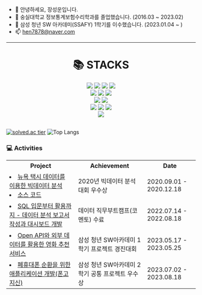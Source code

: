 - 👋 안녕하세요, 장성운입니다.
- 👀 숭실대학교 정보통계보험수리학과를 졸업했습니다. (2016.03 ~ 2023.02)
- 🌱 삼성 청년 SW 아카데미(SSAFY) 1학기를 이수했습니다. (2023.01.04 ~ )
- 📫 hen7878@naver.com

<!---
seong-un/seong-un is a ✨ special ✨ repository because its `README.md` (this file) appears on your GitHub profile.
You can click the Preview link to take a look at your changes.
--->
---
<div align=center><h1>📚 STACKS</h1></div>



<div align=center> 
  <img src="https://img.shields.io/badge/python-3776AB?style=for-the-badge&logo=python&logoColor=white">
  <img src="https://img.shields.io/badge/r-F05032?style=for-the-badge&logo=r&logoColor=blue">
  <img src="https://img.shields.io/badge/java-007396?style=for-the-badge&logo=java&logoColor=white"> 
  <img src="https://img.shields.io/badge/javascript-F7DF1E?style=for-the-badge&logo=javascript&logoColor=black"> 
  <br>
  
  <img src="https://img.shields.io/badge/HTML5-E34F26?style=for-the-badge&logo=html5&logoColor=white"/>
  <img src="https://img.shields.io/badge/CSS3-1572B6?style=for-the-badge&logo=css3&logoColor=white"/>
  <img src="https://img.shields.io/badge/Bootstrap-yellow?style=for-the-badge&logo=Bootstrap&logoColor=7952B3"/>
  <br>
  
  <img src="https://img.shields.io/badge/sqlite-003B57?style=for-the-badge&logo=sqlite&logoColor=white">
  <img src="https://img.shields.io/badge/mariadb-003545?style=for-the-badge&logo=mariadb&logoColor=white">
  <br>
  
  <img src="https://img.shields.io/badge/django-092E20?style=for-the-badge&logo=django&logoColor=white"/>
  <img src="https://img.shields.io/badge/vue.js-4FC08D?style=for-the-badge&logo=vue.js&logoColor=white">
  <img src="https://img.shields.io/badge/spring-6DB33F?style=for-the-badge&logo=spring&logoColor=white">
  <br>
  
  <img src="https://img.shields.io/badge/git-F05032?style=for-the-badge&logo=git&logoColor=white">
  <br>
  <br>


  

</div>

[![solved.ac tier](http://mazassumnida.wtf/api/generate_badge?boj=hen7878)](https://solved.ac/hen7878)
![Top Langs](https://github-readme-stats.vercel.app/api/top-langs/?username=seong-un&layout=compact)


<h3>💻 Activities</h3>
<table>
  <th>Project</th>
  <th>Achievement</th>
  <th>Date</th>
  <tr>
    <td>
      <li>
        <a href="https://github.com/seong-un/seong-un/files/12654351/RHadoop.docx">뉴욕 택시 데이터를 이용한 빅데이터 분석</a><br>
      </li>
      <li>
        <a href="https://github.com/seong-un/seong-un/files/12654374/RHadoop.docx">소스 코드</a>
      </li>
    </td>
    <td>2020년 빅데이터 분석 대회 우수상</td>
    <td>2020.09.01 - 2020.12.18</td>
  </tr>
  <tr>
    <td>
      <li>
        <a href="https://github.com/seong-un/seong-un/files/11740732/-.3.docx">SQL 입문부터 활용까지 - 데이터 분석 보고서 작성과 대시보드 개발</a>
      </li>
    </td>
    <td>데이터 직무부트캠프(코멘토) 수료</td>
    <td>2022.07.14 - 2022.08.18</td>
  </tr>
  <tr>
    <td>
      <li>
        <a href="https://github.com/kang-jang/final_pjt">Open API와 외부 데이터를 활용한 영화 추천 서비스</a>
      </li>
    </td>
    <td>삼성 청년 SW아카데미 1학기 프로젝트 경진대회</td>
    <td>2023.05.17 - 2023.05.25</td>
  </tr>
  <tr>
    <td>
      <li>
        <a href="https://github.com/seong-un/phonegojisin/tree/master">폐휴대폰 순환을 위한 애플리케이션 개발(폰고지신)</a>
      </li>
    </td>
    <td>삼성 청년 SW아카데미 2학기 공통 프로젝트 우수상</td>
    <td>2023.07.02 - 2023.08.18</td>
  </tr>
</table>
